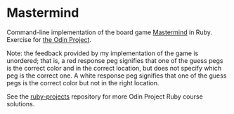 # Mastermind

Command-line implementation of the board game 
[Mastermind](https://en.wikipedia.org/wiki/Mastermind_(board_game)) in Ruby. Exercise for
[the Odin Project](https://www.theodinproject.com/courses/ruby-programming/lessons/oop?ref=lnav).

Note: the feedback provided by my implementation of the game is unordered; that is, a red response peg signifies that one of the guess pegs is the correct color and in the correct location, but does not specify which peg is the correct one. A white response peg signifies that one of the guess pegs is the correct color but not in the right location.

See the [ruby-projects](https://github.com/nawoods/ruby-projects) repository for more Odin Project Ruby course solutions.
